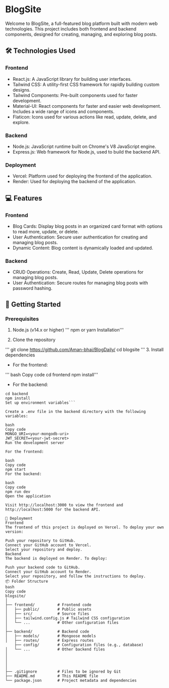 # BlogSite
Welcome to BlogSite, a full-featured blog platform built with modern web technologies. This project includes both frontend and backend components, designed for creating, managing, and exploring blog posts.

## 🛠️ Technologies Used
### Frontend
- React.js: A JavaScript library for building user interfaces.
- Tailwind CSS: A utility-first CSS framework for rapidly building custom designs.
- Tailwind Components: Pre-built components used for faster development.
- Material-UI: React components for faster and easier web development. Includes a wide range of icons and components.
- Flaticon: Icons used for various actions like read, update, delete, and explore.
### Backend
- Node.js: JavaScript runtime built on Chrome's V8 JavaScript engine.
- Express.js: Web framework for Node.js, used to build the backend API.
### Deployment
- Vercel: Platform used for deploying the frontend of the application.
- Render: Used for deploying the backend of the application.
## 💻 Features
### Frontend
- Blog Cards: Display blog posts in an organized card format with options to read more, update, or delete.
- User Authentication: Secure user authentication for creating and managing blog posts.
- Dynamic Content: Blog content is dynamically loaded and updated.
### Backend
- CRUD Operations: Create, Read, Update, Delete operations for managing blog posts.
- User Authentication: Secure routes for managing blog posts with password hashing.
## 🚀 Getting Started
### Prerequisites
1. Node.js (v14.x or higher)
'''
npm or yarn
Installation'''

2. Clone the repository


'''
git clone https://github.com/Aman-bhai/BlogDaily/
cd blogsite
'''
3. Install dependencies

- For the frontend:

'''
bash
Copy code
cd frontend
npm install'''

- For the backend:


```
cd backend
npm install
Set up environment variables```

Create a .env file in the backend directory with the following variables:

bash
Copy code
MONGO_URI=<your-mongodb-uri>
JWT_SECRET=<your-jwt-secret>
Run the development server

For the frontend:

bash
Copy code
npm start
For the backend:

bash
Copy code
npm run dev
Open the application

Visit http://localhost:3000 to view the frontend and http://localhost:5000 for the backend API.

🚢 Deployment
Frontend
The frontend of this project is deployed on Vercel. To deploy your own version:

Push your repository to GitHub.
Connect your GitHub account to Vercel.
Select your repository and deploy.
Backend
The backend is deployed on Render. To deploy:

Push your backend code to GitHub.
Connect your GitHub account to Render.
Select your repository, and follow the instructions to deploy.
📦 Folder Structure
bash
Copy code
blogsite/
│
├── frontend/          # Frontend code
│   ├── public/        # Public assets
│   ├── src/           # Source files
│   ├── tailwind.config.js # Tailwind CSS configuration
│   └── ...            # Other configuration files
│
├── backend/           # Backend code
│   ├── models/        # Mongoose models
│   ├── routes/        # Express routes
    ├── config/        # Configuration files (e.g., database)
│   └── ...            # Other backend files
│   
│   
│  
│
├── .gitignore         # Files to be ignored by Git
├── README.md          # This README file
└── package.json       # Project metadata and dependencies
